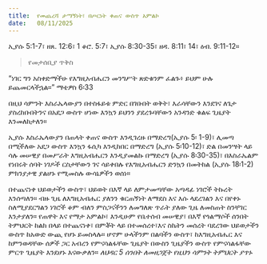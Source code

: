```yaml
---
title:  የመጨረሻ ታማኝነት፣ በጦርነት ቀጠና ውስጥ አምልኮ
date:   08/11/2025
---
```


ኢያሱ 5:1-7፣ ዘጸ. 12:6፣ 1 ቆሮ. 5:7፣ ኢያሱ 8:30-35፣ ዘዳ. 8:11፣ 14፣ ዕብ. 9:11-12።



> <p>የመታሰቢያ ጥቅስ<p>

“ነገር ግን አስቀድማችሁ የእግዚአብሔርን መንግሥት ጽድቁንም ፈልጉ፥ ይህም ሁሉ ይጨመርላችኋል።” ማቴዎስ 6፡33


በዚህ ሳምንት እስራኤላውያን በተስፋይቱ ምድር በገቡበት ወቅት፣ እራሳቸውን እንደገና ለጌታ ያስረከቡበትንና በአደጋ ውስጥ ሆነው እንኳን ይህንን ያደረጉባቸውን አንዳንድ ቁልፍ ጊዜያት እንመለከታለን።

ኢያሱ እስራኤላውያን በጠላት ቀጠና ውስጥ እንዲገረዙ በማድረግ(ኢያሱ 5፡ 1-9)፣ ሊመጣ በሚችለው አደጋ ውስጥ እንኳን ፋሲካ እንዲከበር በማድረግ (ኢያሱ 5፡10-12)፣ ድል በመንሣት ላይ ሳሉ መሠዊያ በመሥራት እግዚአብሔርን እንዲያመልኩ በማድረግ (ኢያሱ 8፡30-35)፣ በእስራኤልም የነበሩት ሰባት ነገዶች ርስታቸውን ገና ሳይቀበሉ የእግዚአብሔርን ድንኳን በመትከል (ኢያሱ 18፡1-2) ምክንያታዊ ያልሆኑ የሚመስሉ ውሳኔዎችን ወሰነ።

በተጨናነቀ ህይወታችን ውስጥ፣ ህይወት በእኛ ላይ ለምታመጣቸው አጣዳፊ ነገሮች ትኩረት እንሰጣለን። ብዙ ጊዜ ለእግዚአብሔር ያለንን ቁርጠኝነት ለማደስ እና እሱ ላደረገልን እና በየቀኑ ስለሚያደርግልን ነገሮች ቆም ብለን ምስጋናችንን ለመግለጽ ጥራት ያለው ጊዜ ለመስጠት ስንቸገር እንታያለን። የጠዋት እና የማታ አምልኮ፣ እንዲሁም የቤተሰብ መሠዊያ፣ በእኛ የጎልማሶች ሰንበት ትምህርት ከልክ በላይ በተጨናነቀ፣ በምቾት ላይ በተመሰረተ፣እና ስኬትን መሰረት ባደረገው ህይወታችን ውስጥ ከአውድ ውጪ የሆኑ ይመስላሉ። ሆኖም ሁላችንም በልባችን ውስጥ፣ ከእግዚአብሔር እና ከምንወዳቸው ሰዎች ጋር አብረን የምናሳልፋቸው ጊዜያት በውስን ጊዜያችን ውስጥ የምናሳልፋቸው ምርጥ ጊዜያት እንደሆኑ እናውቃለን። 
*ለህዳር 5 ሰንበት ለመዘጋጀት የዚህን ሳምንት ትምህርት ያጥኑ*
